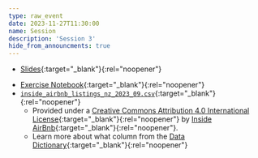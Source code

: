 ```yaml
---
type: raw_event
date: 2023-11-27T11:30:00
name: Session
description: 'Session 3'
hide_from_announcments: true
---
```


* [Slides](https://pynoon.github.io/curriculum/week_3/slides.html){:target="_blank"}{:rel="noopener"}
<!-- * [Tutorial Notebook](https://pynoon.github.io/jupyterlite/lab/index.html?fromURL=https://raw.githubusercontent.com/pynoon/curriculum/main/week_3/week_3_tutorial.ipynb){:target="_blank"}{:rel="noopener"} -->
* [Exercise Notebook](https://pynoon.github.io/jupyterlite/lab/index.html?fromURL=https://raw.githubusercontent.com/pynoon/curriculum/main/week_3/week_3_exercise.ipynb){:target="_blank"}{:rel="noopener"}
* [`inside_airbnb_listings_nz_2023_09.csv`](https://pynoon.github.io/jupyterlite/lab/index.html?fromURL=https://raw.githubusercontent.com/pynoon/curriculum/main/week_3/inside_airbnb_listings_nz_2023_09.csv){:target="_blank"}{:rel="noopener"}
  * Provided under a [Creative Commons Attribution 4.0 International
    License](http://creativecommons.org/licenses/by/4.0/){:target="_blank"}{:rel="noopener"}
    by [Inside
    AirBnb](http://insideairbnb.com/){:target="_blank"}{:rel="noopener"}.
  * Learn more about what column from the [Data
    Dictionary](https://docs.google.com/spreadsheets/d/1iWCNJcSutYqpULSQHlNyGInUvHg2BoUGoNRIGa6Szc4/edit#gid=1322284596){:target="_blank"}{:rel="noopener"}
